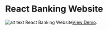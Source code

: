 # React Banking Website
![alt text](file:///C:/Users/user/Pictures/Screenshots/%D0%A1%D0%BD%D0%B8%D0%BC%D0%BE%D0%BA%20%D1%8D%D0%BA%D1%80%D0%B0%D0%BD%D0%B0%20(2).png)
React Banking Website[View Demo](https://react-banking-website.netlify.app/).




